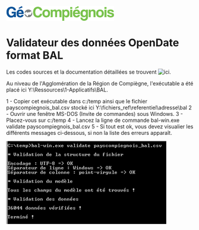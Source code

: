 
![picto](/doc/img/Logo_web-GeoCompiegnois.png)

# Validateur des données OpenDate format BAL #

Les codes sources et la documentation détaillées se trouvent ![ici](https://github.com/etalab/outils-bal).

Au niveau de l'Agglomération de la Région de Compiègne, l'exécutable a été placé ici Y:\Ressources\1-Applicatifs\BAL.

1 - Copier cet exécutable dans c:/temp ainsi que le fichier payscompiegnois_bal.csv stocké ici Y:\fichiers_ref\referentiel\adresse\bal
2 - Ouvrir une fenêtre MS-DOS (Invite de commandes) sous Windows.
3 - Placez-vous sur c:/temp
4 - Lancez la ligne de commande bal-win.exe validate payscompiegnois_bal.csv
5 - Si tout est ok, vous devez visualier les différents messages ci-dessous, si non la liste des erreurs apparaît.

![picto](/doc/img/bal_valid.png)

